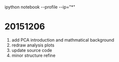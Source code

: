 ipython notebook --profile --ip="*"

20151206
===
1. add PCA introduction and mathmatical background
2. redraw analysis plots
3. update source code
4. minor structure refine